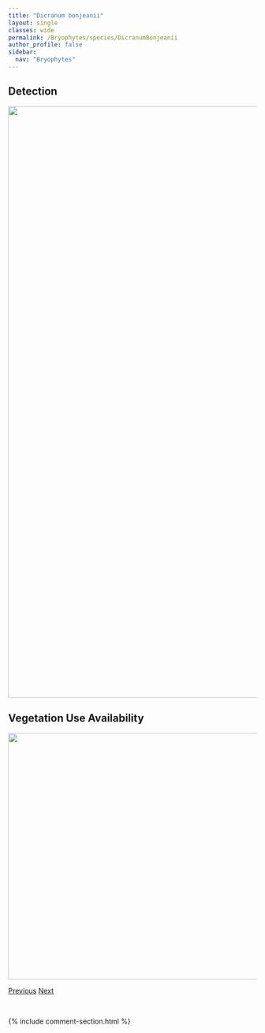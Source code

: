```yaml
---
title: "Dicranum bonjeanii"
layout: single
classes: wide
permalink: /Bryophytes/species/DicranumBonjeanii
author_profile: false
sidebar:
  nav: "Bryophytes"
---
```


<h2>Detection</h2>

<a href="https://drive.google.com/uc?export=view&id=1RLxxclv_gABoJxoIEisYWP5yFllVzhiT">
<img src="https://drive.google.com/uc?export=view&id=1RLxxclv_gABoJxoIEisYWP5yFllVzhiT" height = "1200" width = "800">
</a>


<h2>Vegetation Use Availability</h2>

<a href="https://drive.google.com/uc?export=view&id=1ZJFegZYz0vjQiCdinMxRNE3BvFG4PswU">
<img src="https://drive.google.com/uc?export=view&id=1ZJFegZYz0vjQiCdinMxRNE3BvFG4PswU" height = "500" width = "1000">
</a>


<a href="/DevelopmentWebsite/Bryophytes/species/DicranumAcutifolium" class="pagination--pager" title="Dicranum acutifolium">Previous</a> <a href="/DevelopmentWebsite/Bryophytes/species/DicranumBrevifolium" class="pagination--pager" title="Dicranum brevifolium">Next</a>

<p>&nbsp;</p>

{% include comment-section.html %}

